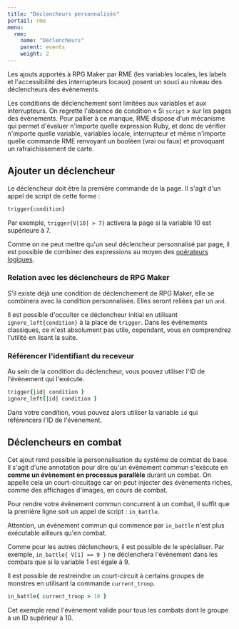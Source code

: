 ```yaml
---
title: "Déclencheurs personnalisés"
portail: rme
menu:
  rme:
    name: "Déclencheurs"
    parent: events
    weight: 2
---
```


Les ajouts apportés à RPG Maker par RME (les variables locales, les labels et l'accessibilité des interrupteurs locaux) posent un souci au niveau des déclencheurs des évènements.

Les conditions de déclenchement sont limitées aux variables et aux interrupteurs. On regrette l'absence de condition « Si `script` » sur les pages des évènements. Pour pallier à ce manque, RME dispose d'un mécanisme qui permet d'évaluer n'importe quelle expression Ruby, et donc de vérifier n'importe quelle variable, variables locale, interrupteur et même n'importe quelle commande RME renvoyant un booléen (vrai ou faux) et provoquant un rafraichissement de carte.

## Ajouter un déclencheur

Le déclencheur doit être la première commande de la page. Il s'agit d'un appel de script de cette forme :

```ruby
trigger{condition}
```

Par exemple, `trigger{V[10] > 7}` activera la page si la variable 10 est supérieure à 7.

Comme on ne peut mettre qu'un seul déclencheur personnalisé par page, il est possible de combiner des expressions au moyen des [opérateurs logiques]().

### Relation avec les déclencheurs de RPG Maker

S'il existe déjà une condition de déclenchement de RPG Maker, elle se combinera avec la condition personnalisée. Elles seront reliées par un `and`.

Il est possible d'occulter ce déclencheur initial en utilisant `ignore_left{condition}` à la place de `trigger`. Dans les évènements classiques, ce n'est absolument pas utile, cependant, vous en comprendrez l'utilité en lisant la suite.

### Référencer l'identifiant du receveur

Au sein de la condition du déclencheur, vous pouvez utiliser l'ID de l'évènement qui l'exécute.

```ruby
trigger{|id| condition }
ignore_left{|id| condition }
```

Dans votre condition, vous pouvez alors utiliser la variable `id` qui référencera l'ID de l'évènement.

## Déclencheurs en combat

Cet ajout rend possible la personnalisation du système de combat de base. Il s'agit d'une annotation pour dire qu'un évènement commun s'exécute en **comme un évènement en processus parallèle** durant un combat. On appelle cela un court-circuitage car on peut injecter des évènements riches, comme des affichages d'images, en cours de combat.

Pour rendre votre évènement commun concurrent à un combat, il suffit que la première ligne soit un appel de script : `in_battle`.

Attention, un évènement commun qui commence par `in_battle` n'est plus exécutable ailleurs qu'en combat.

Comme pour les autres déclencheurs, il est possible de le spécialiser. Par exemple, `in_battle{ V[1] == 9 }` ne déclenchera l'évènement dans les combats que si la variable 1 est égale à 9.

Il est possible de restreindre un court-circuit à certains groupes de monstres en utilisant la commande `current_troop`.

```ruby
in_battle{ current_troop > 10 }
```

Cet exemple rend l'évènement valide pour tous les combats dont le groupe a un ID supérieur à 10.